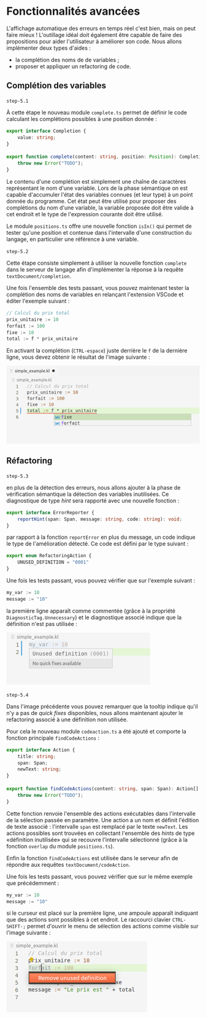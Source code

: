 # Fonctionnalités avancées

L'affichage automatique des erreurs en temps réel c'est bien, mais on peut faire mieux !
L'outillage idéal doit également être capable de faire des propositions pour aider l'utilisateur
à améliorer son code. Nous allons implémenter deux types d'aides :
* la complétion des noms de de variables ;
* proposer et appliquer un refactoring de code.

## Complétion des variables

`step-5.1`

À cette étape le nouveau module `complete.ts` permet de définir le code calculant les complétions possibles à une position donnée :

```typescript
export interface Completion {
    value: string;
}

export function complete(content: string, position: Position): Completion[] {
    throw new Error("TODO");
}
```

Le contenu d'une complétion est simplement une chaîne de caractères représentant le nom d'une variable.
Lors de la phase sémantique on est capable d'accumuler l'état des variables connues (et leur type) à un point donnée du programme.
Cet état peut être utilisé pour proposer des complétions du nom d'une variable, la variable proposée doit être valide à cet endroit
et le type de l'expression courante doit être utilisé.

Le module `positions.ts` offre une nouvelle fonction `isIn()` qui permet de tester qu'une position et contenue dans l'intervalle d'une construction
du langage, en particulier une référence à une variable.

`step-5.2`

Cette étape consiste simplement à utiliser la nouvelle fonction `complete` dans le serveur de langage afin
d'implémenter la réponse à la requête `textDocument/completion`.

Une fois l'ensemble des tests passant, vous pouvez maintenant tester la complétion des noms de variables en relançant l'extension VSCode
et éditer l'exemple suivant :
```c
// Calcul du prix total
prix_unitaire := 10
forfait := 100
fixe := 10
total := f * prix_unitaire
```

En activant la complétion (`CTRL-espace`) juste derrière le `f` de la dernière ligne, vous devez obtenir le résultat de l'image suivante :

![Résultat de la complétion](completions.png)

## Réfactoring

`step-5.3`

en plus de la détection des erreurs, nous allons ajouter à la phase de vérification sémantique
la détection des variables inutilisées. Ce diagnostique de type *hint* sera rapporté avec une nouvelle fonction :
```typescript
export interface ErrorReporter {
    reportHint(span: Span, message: string, code: string): void;
}
```
par rapport à la fonction `reportError` en plus du message, un code indique le type de l'amélioration détecté. Ce code est défini
par le type suivant :
```typescript
export enum RefactoringAction {
    UNUSED_DEFINITION = "0001"
}
```
Une fois les tests passant, vous pouvez vérifier que sur l'exemple suivant :
```c
my_var := 10
message := "10"
```
la première ligne apparaît comme commentée (grâce à la propriété `DiagnosticTag.Unnecessary`) et le diagnostique associé
indique que la définition n'est pas utilisée :

![Définition non utilisée](unused_definition.png)

`step-5.4`

Dans l'image précédente vous pouvez remarquer que la tooltip indique qu'il n'y a pas de *quick fixes* disponibles,
nous allons maintenant ajouter le refactoring associé à une définition non utilisée.

Pour cela le nouveau module `codeaction.ts` a été ajouté et comporte la fonction principale `findCodeActions` :

```typescript
export interface Action {
    title: string;
    span: Span;
    newText: string;
}

export function findCodeActions(content: string, span: Span): Action[] {
    throw new Error("TODO");
}
```

Cette fonction renvoie l'ensemble des actions exécutables dans l'intervalle de la sélection passée en paramètre.
Une action a un nom et définit l'édition de texte associé : l'intervalle `span` est remplacé par le texte `newText`.
Les actions possibles sont trouvées en collectant l'ensemble des *hints* de type «définition inutilisée» qui se recouvre
l'intervalle sélectionné (grâce à la fonction `overlap` du module `positions.ts`).

Enfin la fonction `findCodeActions` est utilisée dans le serveur afin de répondre aux requêtes `textDocument/codeAction`.

Une fois les tests passant, vous pouvez vérifier que sur le même exemple que précédemment :
```c
my_var := 10
message := "10"
```
si le curseur est placé sur la première ligne, une ampoule apparaît indiquant que des actions sont possibles
à cet endroit. Le raccourci clavier `CTRL-SHIFT-;` permet d'ouvrir le menu de sélection des actions comme
visible sur l'image suivante :

![Réfactoring proposé](code_actions.png)

